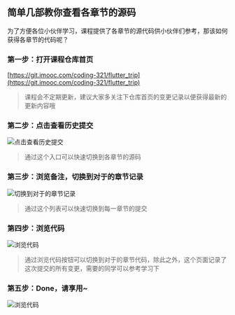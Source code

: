 ## 简单几部教你查看各章节的源码
为了方便各位小伙伴学习，课程提供了各章节的源代码供小伙伴们参考，那该如何获得各章节的代码呢？

### 第一步：打开课程仓库首页

[https://git.imooc.com/coding-321/flutter_trip](https://git.imooc.com/coding-321/flutter_trip)

>课程会不定期更新，建议大家多关注下仓库首页的变更记录以便获得最新的更新内容哦

### 第二步：点击查看历史提交

![点击查看历史提交](http://www.devio.org/io/flutter_app/img/blog/open-code-history.jpg)

>通过这个入口可以快速切换到各章节的源码

### 第三步：浏览备注，切换到对于的章节记录

![切换到对于的章节记录](http://www.devio.org/io/flutter_app/img/blog/open-code-list.jpg)

>通过这个列表可以快速切换到每一章节的提交


### 第四步：浏览代码

![浏览代码](http://www.devio.org/io/flutter_app/img/blog/open-code-browse.jpg)

>通过浏览代码按钮可以切换到对于的章节代码，除此之外，这个页面记录了这次提交的所有变更，需要的同学可以参考学习下

### 第五步：Done，请享用~

![浏览代码](http://www.devio.org/io/flutter_app/img/blog/open-code-browse-done.jpg)
